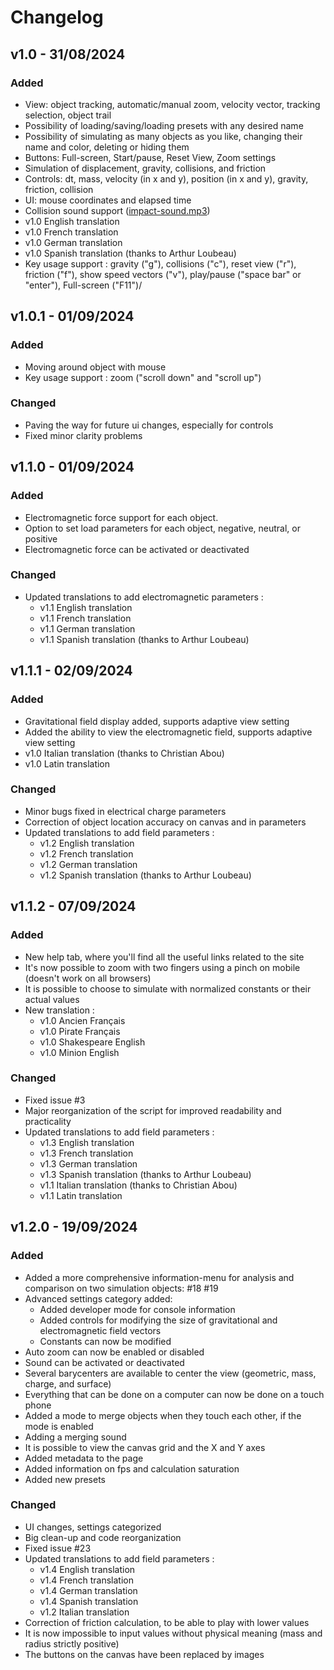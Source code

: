 # Changelog

## v1.0 - 31/08/2024

### Added

- View: object tracking, automatic/manual zoom, velocity vector, tracking selection, object trail
- Possibility of loading/saving/loading presets with any desired name
- Possibility of simulating as many objects as you like, changing their name and color, deleting or hiding them
- Buttons: Full-screen, Start/pause, Reset View, Zoom settings
- Simulation of displacement, gravity, collisions, and friction
- Controls: dt, mass, velocity (in x and y), position (in x and y), gravity, friction, collision
- UI: mouse coordinates and elapsed time
- Collision sound support ([impact-sound.mp3](https://github.com/Wartets/N-Body-Problem/blob/main/sound/impact-sound.mp3))
- v1.0 English translation
- v1.0 French translation
- v1.0 German translation
- v1.0 Spanish translation (thanks to Arthur Loubeau)
- Key usage support : gravity ("g"), collisions ("c"), reset view ("r"), friction ("f"), show speed vectors ("v"), play/pause ("space bar" or "enter"), Full-screen ("F11")/

## v1.0.1 - 01/09/2024

### Added

- Moving around object with mouse
- Key usage support : zoom ("scroll down" and "scroll up")

### Changed

- Paving the way for future ui changes, especially for controls
- Fixed minor clarity problems

## v1.1.0 - 01/09/2024

### Added

- Electromagnetic force support for each object.
- Option to set load parameters for each object, negative, neutral, or positive
- Electromagnetic force can be activated or deactivated

### Changed

- Updated translations to add electromagnetic parameters :
  - v1.1 English translation
  - v1.1 French translation
  - v1.1 German translation
  - v1.1 Spanish translation (thanks to Arthur Loubeau)
 
## v1.1.1 - 02/09/2024

### Added

- Gravitational field display added, supports adaptive view setting
- Added the ability to view the electromagnetic field, supports adaptive view setting
- v1.0 Italian translation (thanks to Christian Abou)
- v1.0 Latin translation

### Changed

- Minor bugs fixed in electrical charge parameters
- Correction of object location accuracy on canvas and in parameters
- Updated translations to add field parameters :
  - v1.2 English translation
  - v1.2 French translation
  - v1.2 German translation
  - v1.2 Spanish translation (thanks to Arthur Loubeau)

## v1.1.2 - 07/09/2024

### Added

- New help tab, where you'll find all the useful links related to the site
- It's now possible to zoom with two fingers using a pinch on mobile (doesn't work on all browsers)
- It is possible to choose to simulate with normalized constants or their actual values
- New translation :
  - v1.0 Ancien Français
  - v1.0 Pirate Français
  - v1.0 Shakespeare English
  - v1.0 Minion English

### Changed

- Fixed issue #3 
- Major reorganization of the script for improved readability and practicality
- Updated translations to add field parameters :
  - v1.3 English translation
  - v1.3 French translation
  - v1.3 German translation
  - v1.3 Spanish translation (thanks to Arthur Loubeau)
  - v1.1 Italian translation (thanks to Christian Abou)
  - v1.1 Latin translation

## v1.2.0 - 19/09/2024

### Added

- Added a more comprehensive information-menu for analysis and comparison on two simulation objects: #18 #19 
- Advanced settings category added:
  - Added developer mode for console information
  - Added controls for modifying the size of gravitational and electromagnetic field vectors
  - Constants can now be modified
- Auto zoom can now be enabled or disabled
- Sound can be activated or deactivated
- Several barycenters are available to center the view (geometric, mass, charge, and surface)
- Everything that can be done on a computer can now be done on a touch phone
- Added a mode to merge objects when they touch each other, if the mode is enabled
- Adding a merging sound
- It is possible to view the canvas grid and the X and Y axes
- Added metadata to the page
- Added information on fps and calculation saturation
- Added new presets

### Changed

- UI changes, settings categorized
- Big clean-up and code reorganization
- Fixed issue #23 
- Updated translations to add field parameters :
  - v1.4 English translation
  - v1.4 French translation
  - v1.4 German translation
  - v1.4 Spanish translation
  - v1.2 Italian translation
- Correction of friction calculation, to be able to play with lower values
- It is now impossible to input values without physical meaning (mass and radius strictly positive)
- The buttons on the canvas have been replaced by images
